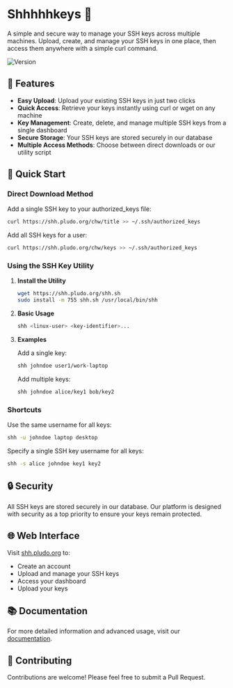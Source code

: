 # Shhhhhkeys 🔑

A simple and secure way to manage your SSH keys across multiple machines. Upload, create, and manage your SSH keys in one place, then access them anywhere with a simple curl command.

![Version](https://img.shields.io/badge/version-1.0.0-blue.svg)

## 🚀 Features

- **Easy Upload**: Upload your existing SSH keys in just two clicks
- **Quick Access**: Retrieve your keys instantly using curl or wget on any machine
- **Key Management**: Create, delete, and manage multiple SSH keys from a single dashboard
- **Secure Storage**: Your SSH keys are stored securely in our database
- **Multiple Access Methods**: Choose between direct downloads or our utility script

## 📖 Quick Start

### Direct Download Method

Add a single SSH key to your authorized_keys file:
```bash
curl https://shh.pludo.org/chw/title >> ~/.ssh/authorized_keys
```

Add all SSH keys for a user:
```bash
curl https://shh.pludo.org/chw/keys >> ~/.ssh/authorized_keys
```

### Using the SSH Key Utility

1. **Install the Utility**
   ```bash
   wget https://shh.pludo.org/shh.sh
   sudo install -m 755 shh.sh /usr/local/bin/shh
   ```

2. **Basic Usage**
   ```bash
   shh <linux-user> <key-identifier>...
   ```

3. **Examples**

   Add a single key:
   ```bash
   shh johndoe user1/work-laptop
   ```

   Add multiple keys:
   ```bash
   shh johndoe alice/key1 bob/key2
   ```

### Shortcuts

Use the same username for all keys:
```bash
shh -u johndoe laptop desktop
```

Specify a single SSH key username for all keys:
```bash
shh -s alice johndoe key1 key2
```

## 🔒 Security

All SSH keys are stored securely in our database. Our platform is designed with security as a top priority to ensure your keys remain protected.

## 🌐 Web Interface

Visit [shh.pludo.org](https://shh.pludo.org) to:
- Create an account
- Upload and manage your SSH keys
- Access your dashboard
- Upload your keys

## 📚 Documentation

For more detailed information and advanced usage, visit our [documentation](https://shh.pludo.org/docs).

## 🤝 Contributing

Contributions are welcome! Please feel free to submit a Pull Request.
